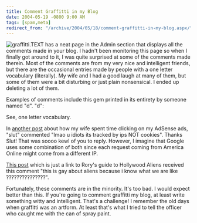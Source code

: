 ```yaml
---
title: Comment Graffitti in my Blog
date: 2004-05-19 -0800 9:00 AM
tags: [spam,meta]
redirect_from: "/archive/2004/05/18/comment-graffitti-in-my-blog.aspx/"
---
```


![graffitti](/images/graffitti.jpg).TEXT has a neat page in the Admin
section that displays all the comments made in your blog. I hadn't been
monitoring this page so when I finally got around to it, I was quite
surprised at some of the comments made therein. Most of the comments are
from my very nice and intelligent friends, but there are the occasional
entries made by people with a one letter vocabulary (literally). My wife
and I had a good laugh at many of them, but some of them were a bit
disturbing or just plain nonsensical. I ended up deleting a lot of them.

Examples of comments include this gem printed in its entirety by someone
named "d". "d":

See, one letter vocabulary.

In [another
post](https://haacked.com/archive/2004/04/28/380.aspx#453)
about how my wife spent time clicking on my AdSense ads, "slut"
commented "lmao u idiots its tracked by ips NOT cookies". Thanks Slut!
That was soooo kewl of you to reply. However, I imagine that Google uses
some combination of both since each request coming from America Online
might come from a different IP.

[This
post](https://haacked.com/archive/2004/03/11/244.aspx)
which is just a link to Rory's guide to Hollywood Aliens received this
comment "this is gay about aliens because i know what we are like
???????????????".

Fortunately, these comments are in the minority. It's too bad. I would
expect better than this. If you're going to comment graffitti my blog,
at least write something witty and intelligent. That's a challenge! I
remember the old days when graffitti was an artform. At least that's
what I tried to tell the officer who caught me with the can of spray
paint.

